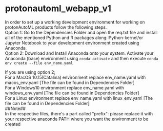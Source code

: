 # protonautoml_webapp_v1

In order to set up a working development environment for working on protonAutoML products follow the following steps. <br />
Option 1: Go to the Dependencies Folder and open the req.txt file and install all of the mentioned Python and R packages along IPython-kernel/or Jupyter Notebook to your development environment created using Anaconda. <br />
Option 2: Download and Install Anaconda onto your system. Activate your Anaconda (base) environment using `conda activate` and then execute `conda env create --file env_name.yaml` <br />

If you are using option 2; <br />
For a MacOS 10.15(Catalina) environment replace env_name.yaml with macos_env.yaml [The file can be found in Dependencies Folder] <br />
For a Windows10 environment replace env_name.yaml with windows_env.yaml  [The file can be found in Dependencies Folder] <br />
For a Linux environment replace env_name.yaml with linux_env.yaml  [The file can be found in Dependencies Folder] <br />
##Note## <br />
In the respective files, there's a part called "prefix": please replace it with your respective anaconda PATH where you want the environment to be created <br />
